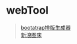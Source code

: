 # webTool
>[bootatrap排版生成器](http://118.126.106.247/tool/bootstrapTypesetting.html)  
>[新浪图床](http://118.126.106.247/tool/imgCDN.html)  
